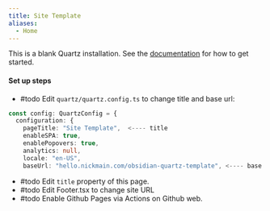 ```yaml
---
title: Site Template
aliases:
  - Home
---
```


This is a blank Quartz installation.
See the [documentation](https://quartz.jzhao.xyz) for how to get started.

#### Set up steps

* #todo  Edit `quartz/quartz.config.ts` to change title and base url:

```typescript
const config: QuartzConfig = {
  configuration: {
    pageTitle: "Site Template",  <---- title
    enableSPA: true,
    enablePopovers: true,
    analytics: null,
    locale: "en-US",
    baseUrl: "hello.nickmain.com/obsidian-quartz-template", <---- base url
```

* #todo  Edit `title` property of this page.
* #todo  Edit Footer.tsx to change site URL
* #todo  Enable Github Pages via Actions on Github web.